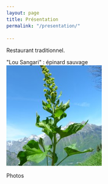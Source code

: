 ```yaml
---
layout: page
title: Présentation
permalink: "/presentation/"

---
```

Restaurant traditionnel.

"Lou Sangari" : épinard sauvage  
![](/uploads/epinard.jpg)

Photos